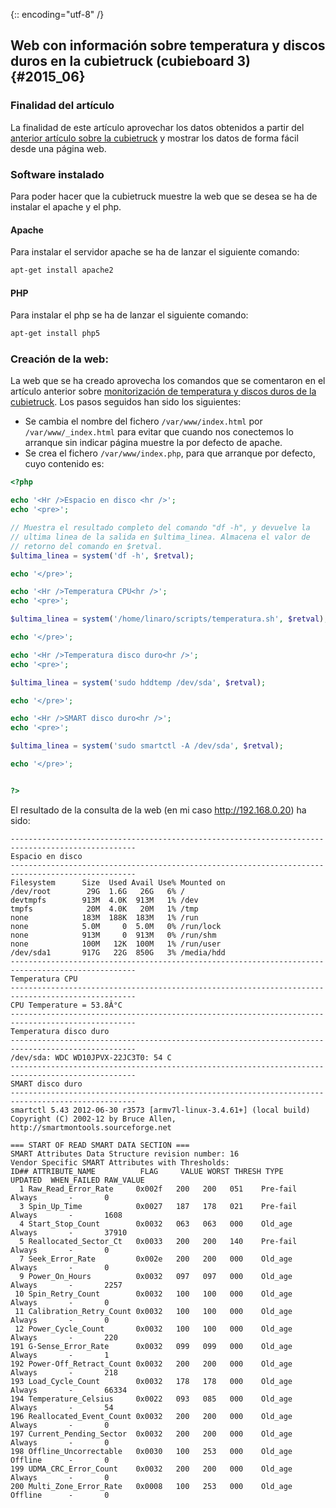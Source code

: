 {:: encoding="utf-8" /}
## Web con información sobre temperatura y discos duros en la cubietruck (cubieboard 3) {#2015_06}

### Finalidad del artículo

La finalidad de este artículo aprovechar los datos obtenidos a partir del [anterior artículo sobre la cubietruck](../2014/informacion_sobre_temperatura_y_discos_duros_en_la_cubietruck_cubieboard_3.md) y mostrar los datos de forma fácil desde una página web.

### Software instalado

Para poder hacer que la cubietruck muestre la web que se desea se ha de instalar el apache y el php.

#### Apache

Para instalar el servidor apache se ha de lanzar el siguiente comando:
``` bash
apt-get install apache2
```

#### PHP

Para instalar el php se ha de lanzar el siguiente comando:
``` bash
apt-get install php5
```

### Creación de la web:

La web que se ha creado aprovecha los comandos que se comentaron en el artículo anterior sobre [monitorización de temperatura y discos duros de la cubietruck](../2014/informacion_sobre_temperatura_y_discos_duros_en_la_cubietruck_cubieboard_3.md).
Los pasos seguidos han sido los siguientes:

* Se cambia el nombre del fichero `/var/www/index.html` por `/var/www/_index.html` para evitar que cuando nos conectemos lo arranque sin indicar página muestre la por defecto de apache.
* Se crea el fichero `/var/www/index.php`, para que arranque por defecto, cuyo contenido es:

``` php
<?php

echo '<Hr />Espacio en disco <hr />';
echo '<pre>';

// Muestra el resultado completo del comando "df -h", y devuelve la
// ultima linea de la salida en $ultima_linea. Almacena el valor de
// retorno del comando en $retval.
$ultima_linea = system('df -h', $retval);

echo '</pre>';

echo '<Hr />Temperatura CPU<hr />';
echo '<pre>';

$ultima_linea = system('/home/linaro/scripts/temperatura.sh', $retval);

echo '</pre>';

echo '<Hr />Temperatura disco duro<hr />';
echo '<pre>';

$ultima_linea = system('sudo hddtemp /dev/sda', $retval);

echo '</pre>';

echo '<Hr />SMART disco duro<hr />';
echo '<pre>';

$ultima_linea = system('sudo smartctl -A /dev/sda', $retval);

echo '</pre>';


?>

```

El resultado de la consulta de la web (en mi caso http://192.168.0.20) ha sido:

```
--------------------------------------------------------------------------------------------------
Espacio en disco
--------------------------------------------------------------------------------------------------
Filesystem      Size  Used Avail Use% Mounted on
/dev/root        29G  1.6G   26G   6% /
devtmpfs        913M  4.0K  913M   1% /dev
tmpfs            20M  4.0K   20M   1% /tmp
none            183M  188K  183M   1% /run
none            5.0M     0  5.0M   0% /run/lock
none            913M     0  913M   0% /run/shm
none            100M   12K  100M   1% /run/user
/dev/sda1       917G   22G  850G   3% /media/hdd
--------------------------------------------------------------------------------------------------
Temperatura CPU
--------------------------------------------------------------------------------------------------
CPU Temperature = 53.8Â°C
--------------------------------------------------------------------------------------------------
Temperatura disco duro
--------------------------------------------------------------------------------------------------
/dev/sda: WDC WD10JPVX-22JC3T0: 54 C
--------------------------------------------------------------------------------------------------
SMART disco duro
--------------------------------------------------------------------------------------------------
smartctl 5.43 2012-06-30 r3573 [armv7l-linux-3.4.61+] (local build)
Copyright (C) 2002-12 by Bruce Allen, http://smartmontools.sourceforge.net

=== START OF READ SMART DATA SECTION ===
SMART Attributes Data Structure revision number: 16
Vendor Specific SMART Attributes with Thresholds:
ID## ATTRIBUTE_NAME          FLAG     VALUE WORST THRESH TYPE      UPDATED  WHEN_FAILED RAW_VALUE
  1 Raw_Read_Error_Rate     0x002f   200   200   051    Pre-fail  Always       -       0
  3 Spin_Up_Time            0x0027   187   178   021    Pre-fail  Always       -       1608
  4 Start_Stop_Count        0x0032   063   063   000    Old_age   Always       -       37910
  5 Reallocated_Sector_Ct   0x0033   200   200   140    Pre-fail  Always       -       0
  7 Seek_Error_Rate         0x002e   200   200   000    Old_age   Always       -       0
  9 Power_On_Hours          0x0032   097   097   000    Old_age   Always       -       2257
 10 Spin_Retry_Count        0x0032   100   100   000    Old_age   Always       -       0
 11 Calibration_Retry_Count 0x0032   100   100   000    Old_age   Always       -       0
 12 Power_Cycle_Count       0x0032   100   100   000    Old_age   Always       -       220
191 G-Sense_Error_Rate      0x0032   099   099   000    Old_age   Always       -       1
192 Power-Off_Retract_Count 0x0032   200   200   000    Old_age   Always       -       218
193 Load_Cycle_Count        0x0032   178   178   000    Old_age   Always       -       66334
194 Temperature_Celsius     0x0022   093   085   000    Old_age   Always       -       54
196 Reallocated_Event_Count 0x0032   200   200   000    Old_age   Always       -       0
197 Current_Pending_Sector  0x0032   200   200   000    Old_age   Always       -       0
198 Offline_Uncorrectable   0x0030   100   253   000    Old_age   Offline      -       0
199 UDMA_CRC_Error_Count    0x0032   200   200   000    Old_age   Always       -       0
200 Multi_Zone_Error_Rate   0x0008   100   253   000    Old_age   Offline      -       0


```
